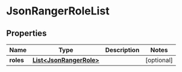 
# JsonRangerRoleList

## Properties
Name | Type | Description | Notes
------------ | ------------- | ------------- | -------------
**roles** | [**List&lt;JsonRangerRole&gt;**](JsonRangerRole.md) |  |  [optional]




